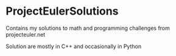 # ProjectEulerSolutions
Contains my solutions to math and programming challenges from projecteuler.net

Solution are mostly in C++ and occasionally in Python
